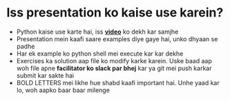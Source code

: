 # Iss presentation ko kaise use karein?

- Python kaise use karte hai, iss [**video**](https://www.youtube.com/watch?v=ccPrUbz1oto) ko dekh kar samjhe
- Presentation mein kaafi saare examples diye gaye hai, unko dhyaan se padhe
- Har ek example ko python shell mei execute kar kar dekhe
- Exercises ka solution aap file ko modify karke karein. Uske baad aap woh file apne **facilitator ko slack par bhej** kar ya git mei push karkar submit kar sakte hai
- BOLD LETTERS mei likhe hue shabd kaafi important hai. Unhe yaad kar lo, woh aapko baar baar milenge

